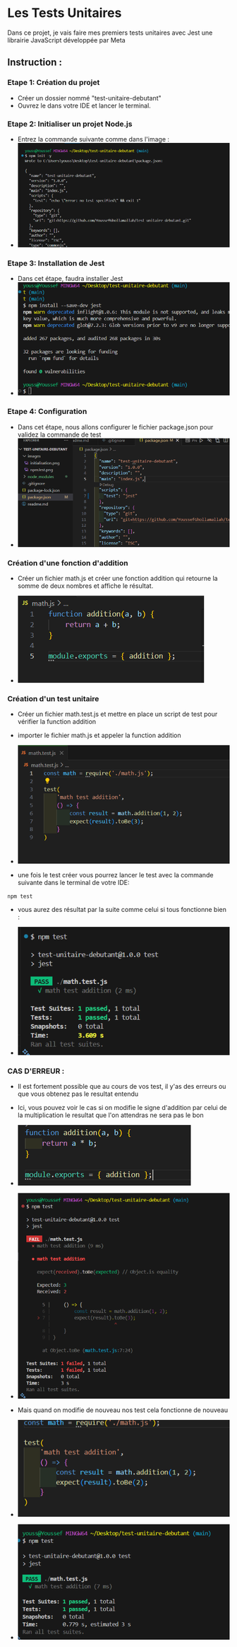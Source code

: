 # Les Tests Unitaires 

Dans ce projet, je vais faire mes premiers tests unitaires avec Jest une librairie JavaScript développée par Meta


## Instruction :

### Etape 1: Création du projet

- Créer un dossier nommé "test-unitaire-debutant"
- Ouvrez le dans votre IDE et lancer le terminal.

### Etape 2: Initialiser un projet Node.js

- Entrez la commande suivante comme dans l'image :
- ![npm init](images/initialisation.png)

### Etape 3: Installation de Jest

- Dans cet étape, faudra installer Jest
- ![Jest](images/npmJest.png)


### Etape 4: Configuration

- Dans cet étape, nous allons configurer le fichier package.json pour validez la commande de test
- ![configuration](images/configuration.png)


### Création d'une fonction d'addition

- Créer un fichier math.js et créer une fonction addition qui retourne la somme de deux nombres et affiche le résultat.

- ![fonction addition](images/function.png)


### Création d'un test unitaire

- Créer un fichier math.test.js et mettre en place un script de test pour vérifier la function addition 

- importer le fichier math.js et appeler la function addition

- ![script](images/testMath.png)

- une fois le test créer vous pourrez lancer le test avec la commande suivante dans le terminal de votre IDE:

```
npm test
```

- vous aurez des résultat par la suite comme celui si tous fonctionne bien :

- ![testunitaire](images/testunitaire.png)


### CAS D'ERREUR :

- Il est fortement possible que au cours de vos test, il y'as des erreurs ou que vous obtenez pas le resultat entendu
- Ici, vous pouvez voir le cas si on modifie le signe d'addition par celui de la multiplication le resultat que l'on attendras ne sera pas le bon
- ![multiplication](images/multiplication.png)
- ![erreur](images/fail.png)

- Mais quand on modifie de nouveau nos test cela fonctionne de nouveau
- ![new](images/e.png)
- ![newtest](images/newtest.png) 